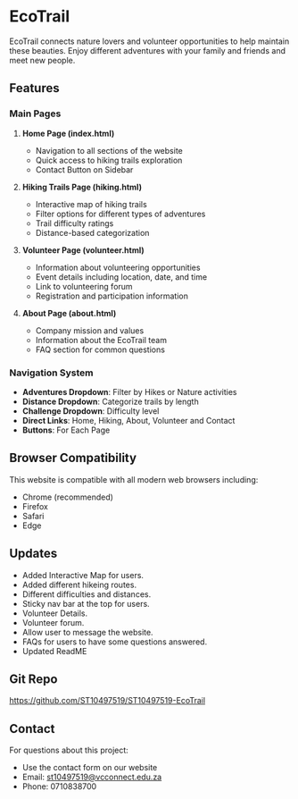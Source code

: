 # EcoTrail

EcoTrail connects nature lovers and volunteer opportunities to help maintain these beauties. Enjoy different adventures with your family and friends and meet new people.

## Features

### Main Pages

1. **Home Page (index.html)**

   - Navigation to all sections of the website
   - Quick access to hiking trails exploration
   - Contact Button on Sidebar

2. **Hiking Trails Page (hiking.html)**

   - Interactive map of hiking trails
   - Filter options for different types of adventures
   - Trail difficulty ratings
   - Distance-based categorization

3. **Volunteer Page (volunteer.html)**

   - Information about volunteering opportunities
   - Event details including location, date, and time
   - Link to volunteering forum
   - Registration and participation information

4. **About Page (about.html)**
   - Company mission and values
   - Information about the EcoTrail team
   - FAQ section for common questions

### Navigation System

- **Adventures Dropdown**: Filter by Hikes or Nature activities
- **Distance Dropdown**: Categorize trails by length
- **Challenge Dropdown**: Difficulty level
- **Direct Links**: Home, Hiking, About, Volunteer and Contact
- **Buttons**: For Each Page

## Browser Compatibility

This website is compatible with all modern web browsers including:

- Chrome (recommended)
- Firefox
- Safari
- Edge

## Updates

- Added Interactive Map for users.
- Added different hikeing routes.
- Different difficulties and distances.
- Sticky nav bar at the top for users.
- Volunteer Details.
- Volunteer forum.
- Allow user to message the website.
- FAQs for users to have some questions answered.
- Updated ReadME

## Git Repo

https://github.com/ST10497519/ST10497519-EcoTrail

## Contact

For questions about this project:

- Use the contact form on our website
- Email: st10497519@vcconnect.edu.za
- Phone: 0710838700
